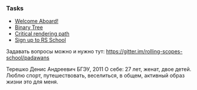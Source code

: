 ### Tasks
* [Welcome Aboard!](https://github.com/rolling-scopes-school/tasks/blob/2016-Q1/tasks/welcome-aboard.md)
* [Binary Tree](https://github.com/rolling-scopes-school/tasks/blob/2016-Q1/tasks/binary-tree.md)
* [Critical rendering path](https://github.com/rolling-scopes-school/tasks/blob/master/tasks/critical-rendering-path.md)
* [Sign up to RS School](https://github.com/rolling-scopes-school/tasks/blob/2016-Q1/tasks/sign-up.md)

Задавать вопросы можно и нужно тут:
https://gitter.im/rolling-scopes-school/padawans

Терешко Денис Андреевич
БГЭУ, 2011
О себе: 27 лет, женат, двое детей. Люблю спорт, путешествовать, веселиться, в общем, активный образ жизни это для меня.



